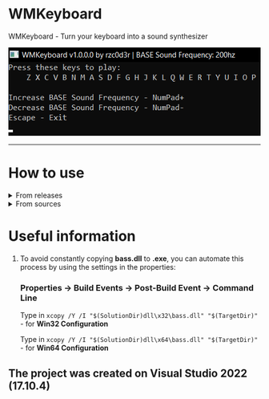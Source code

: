 # WMKeyboard
WMKeyboard - Turn your keyboard into a sound synthesizer

![Project Preview](img/project_preview.png)

---

# How to use

<details>
   <summary>From releases</summary>
   
   1. Run the **.exe** and use the keyboard keys specified in the console to generate the sound (the sound frequency increases from Z -> P)
   2. **That's all!**

</details>

<details>
   <summary>From sources</summary>
   
   1. Download the source code of the project
   2. Open the **WMKeyboard.sln** solution file using **Visual Studio**
   3. All dependencies must be specified to successfully build the project (**for each configuration**):
      ### Properties -> C/C++ -> General -> Additional Include Directories
      Just type in ```include```
      
      ---
      
      ### Properties -> Linker -> General -> Additional Library Directories
      Type in ```lib/x32``` - for **Win32 Configuration**
      
      Type in ```lib/x64``` - for **Win64 Configuration**
   
      ---
      
      ### Properties -> Linker -> Input -> Additional Dependencies
      Type in ```bass.lib```
   
   4. Compile the project and you will get an **.exe** file
      > To successfully run **.exe** you need the library **bass.dll** copy it to the location of the **.exe** file!!!
      >
      > Win32 build: dll/x32/bass.dll
      >
      > Win64 build: dll/x64/bass.dll
   5. Run the **.exe** and use the keyboard keys specified in the console to generate the sound (the sound frequency increases from Z -> P)
   6. **That's all!**
</details>

# Useful information
1. To avoid constantly copying **bass.dll** to **.exe**, you can automate this process by using the settings in the properties:
   ### Properties -> Build Events -> Post-Build Event -> Command Line
   Type in ```xcopy /Y /I "$(SolutionDir)dll\x32\bass.dll" "$(TargetDir)"``` - for **Win32 Configuration**
   
   Type in ```xcopy /Y /I "$(SolutionDir)dll\x64\bass.dll" "$(TargetDir)"``` - for **Win64 Configuration**

## The project was created on Visual Studio 2022 (17.10.4)
